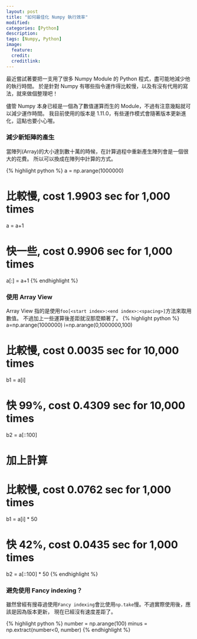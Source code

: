 ```yaml
---
layout: post
title: "如何最佳化 Numpy 執行效率"
modified:
categories: [Python]
description:
tags: [Numpy, Python]
image:
  feature:
  credit:
  creditlink:
---
```


最近嘗試著要把一支用了很多 Numpy Module 的 Python 程式，盡可能地減少他的執行時間。
於是針對 Numpy 有哪些指令運作得比較慢，以及有沒有代用的寫法，就來做個整理吧！

儘管 Numpy 本身已經是一個為了數值運算而生的 Module，不過有注意幾點就可以減少運作時間。
我目前使用的版本是 1.11.0，有些運作模式會隨著版本更新進化，這點也要小心喔。

### 減少新矩陣的產生
當陣列(Array)的大小達到數十萬的時候，在計算過程中重新產生陣列會是一個很大的花費。
所以可以換成在陣列中計算的方式。

{% highlight python %}
a = np.arange(1000000)
# 比較慢, cost 1.9903 sec for 1,000 times
a = a+1

# 快一些, cost 0.9906 sec for 1,000 times
a[:] = a+1
{% endhighlight %}

### 使用 Array View
Array View 指的是使用`foo[<start index>:<end index>:<spacing>]`方法來取用數值。
不過加上一些運算後差距就沒那麼顯著了。
{% highlight python %}
a=np.arange(1000000)
i=np.arange(0,1000000,100)

# 比較慢, cost 0.0035 sec for 10,000 times
b1 = a[i]
# 快 99%, cost 0.4309 sec for 10,000 times
b2 = a[::100]

# 加上計算
# 比較慢, cost 0.0762 sec for 1,000 times
b1 = a[i] * 50
# 快 42%, cost 0.0435 sec for 1,000 times
b2 = a[::100] * 50
{% endhighlight %}

### 避免使用 Fancy indexing？
雖然曾經有搜尋過使用`Fancy indexing`會比使用`np.take`慢。不過實際使用後，應該是因為版本更新，
現在已經沒有速度差距了。

{% highlight python %}
number = np.arange(100)
minus =  np.extract(number<0, number)
{% endhighlight %}

